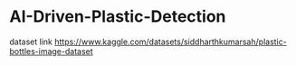 # AI-Driven-Plastic-Detection

dataset link 
https://www.kaggle.com/datasets/siddharthkumarsah/plastic-bottles-image-dataset
